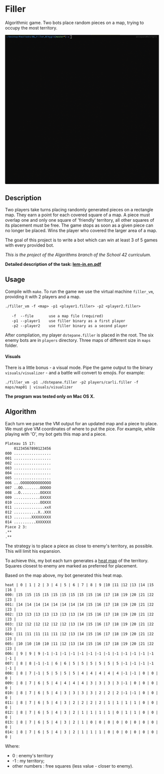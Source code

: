 # Filler

Algorithmic game. Two bots place random pieces on a map, trying to occupy the most territory.

![](filler_demo.gif)

## Description

Two players take turns placing randomly generated pieces on a rectangle map. They earn a point for each covered square of a map. A piece must overlap one and only one square of 'friendly' territory, all other squares of its placement must be free. The game stops as soon as a given piece can no longer be placed. Wins the player who covered the larger area of a map.

The goal of this project is to write a bot which can win at least 3 of 5 games with every provided bot.

*This is the project of the Algorithms branch of the School 42 curriculum.*

**Detailed description of the task: [lem-in.en.pdf](https://github.com/dstepanets/Lem_in/blob/master/lem-in.en.pdf)**

## Usage

Compile with `make`. To run the game we use the virtual machine `filler_vm`, providing it with 2 players and a map.

```
./filler_vm -f <map> -p1 <player1.filler> -p2 <player2.filler>

   -f  --file		use a map file (required)
   -p1 --player1	use filler binary as a first player
   -p2 --player2	use filler binary as a second player

```

After compilation, my player `dstepane.filler` is placed in the root. The six enemy bots are in `players` directory. Three maps of different size in `maps` folder.

#### Visuals

There is a little bonus - a visual mode. Pipe the game output to the binary `visuals/visualizer` - and a battle will convert to emojis. For example:

```
./filler_vm -p1 ./dstepane.filler -p2 players/carli.filler -f maps/map01 | visuals/visualizer
```

**The program was tested only on Mac OS X.**

## Algorithm

Each turn we parse the VM output for an updated map and a piece to place. We must give VM coordinates of where to put the pice.  For example, while playing with 'O', my bot gets this map and a piece.

```
Plateau 15 17:
    01234567890123456
000 .................
001 .................
002 .................
003 .................
004 .................
005 .................
006 ...OOOOOOOOOOOOOO
007 ..OO........OOOOO
008 ..O.........OOXXX
009 ............OXXXX
010 ............OOXXX
011 ..............xxX
012 ...........X..XXX
013 ........XXXXXXXXX
014 ..........XXXXXXX
Piece 2 3:
.**
.**
```

The strategy is to place a piece as close to enemy's territory, as possible. This will limit his expansion.

To achieve this, my bot each turn generates a [heat map](https://en.wikipedia.org/wiki/Heat_map) of the territory. Squares closest to enemy are marked as preferred for placement.

Based on the map above, my bot generated this heat map. 

```
heat | 0 | 1 | 2 | 3 | 4 | 5 | 6 | 7 | 8 | 9 |10 |11 |12 |13 |14 |15 |16 |
000: |15 |15 |15 |15 |15 |15 |15 |15 |15 |16 |17 |18 |19 |20 |21 |22 |23 |
001: |14 |14 |14 |14 |14 |14 |14 |14 |15 |16 |17 |18 |19 |20 |21 |22 |23 |
002: |13 |13 |13 |13 |13 |13 |13 |14 |15 |16 |17 |18 |19 |20 |21 |22 |23 |
003: |12 |12 |12 |12 |12 |12 |13 |14 |15 |16 |17 |18 |19 |20 |21 |22 |23 |
004: |11 |11 |11 |11 |11 |12 |13 |14 |15 |16 |17 |18 |19 |20 |21 |22 |23 |
005: |10 |10 |10 |10 |11 |12 |13 |14 |15 |16 |17 |18 |19 |20 |21 |22 |23 |
006: | 9 | 9 | 9 |-1 |-1 |-1 |-1 |-1 |-1 |-1 |-1 |-1 |-1 |-1 |-1 |-1 |-1 |
007: | 8 | 8 |-1 |-1 | 6 | 6 | 5 | 5 | 5 | 5 | 5 | 5 |-1 |-1 |-1 |-1 |-1 |
008: | 8 | 7 |-1 | 5 | 5 | 5 | 5 | 4 | 4 | 4 | 4 | 4 |-1 |-1 | 0 | 0 | 0 |
009: | 8 | 7 | 6 | 5 | 4 | 4 | 4 | 4 | 3 | 3 | 3 | 3 |-1 | 0 | 0 | 0 | 0 |
010: | 8 | 7 | 6 | 5 | 4 | 3 | 3 | 3 | 3 | 2 | 2 | 2 |-1 |-1 | 0 | 0 | 0 |
011: | 8 | 7 | 6 | 5 | 4 | 3 | 2 | 2 | 2 | 2 | 1 | 1 | 1 | 1 | 0 | 0 | 0 |
012: | 8 | 7 | 6 | 5 | 4 | 3 | 2 | 1 | 1 | 1 | 1 | 0 | 1 | 1 | 0 | 0 | 0 |
013: | 8 | 7 | 6 | 5 | 4 | 3 | 2 | 1 | 0 | 0 | 0 | 0 | 0 | 0 | 0 | 0 | 0 |
014: | 8 | 7 | 6 | 5 | 4 | 3 | 2 | 1 | 1 | 1 | 0 | 0 | 0 | 0 | 0 | 0 | 0 |
```
Where:
- 0 : enemy's territory 
- -1 : my territory; 
- other numbers : free squares (less value - closer to enemy).
